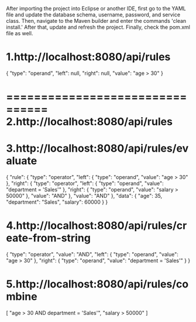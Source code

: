 After importing the project into Eclipse or another IDE, first go to the YAML file and update the database schema, username, password, and service class. Then, navigate to the Maven builder and enter the commands 'clean install.' After that, update and refresh the project. Finally, check the pom.xml file as well.


1.http://localhost:8080/api/rules
=================================
{
    "type": "operand",
    "left": null,
    "right": null,
    "value": "age > 30"
}



================================
2.http://localhost:8080/api/rules
==================================




3.http://localhost:8080/api/rules/evaluate
===========================================
{
    "rule": {
        "type": "operator",
        "left": {
            "type": "operand",
            "value": "age > 30"
        },
        "right": {
            "type": "operator",
            "left": {
                "type": "operand",
                "value": "department = 'Sales'"
            },
            "right": {
                "type": "operand",
                "value": "salary > 50000"
            },
            "value": "AND"
        },
        "value": "AND"
    },
    "data": {
        "age": 35,
        "department": "Sales",
        "salary": 60000
    }
}


4.http://localhost:8080/api/rules/create-from-string
=========================================================================
{
  "type": "operator",
  "value": "AND",
  "left": {
    "type": "operand",
    "value": "age > 30"
  },
  "right": {
    "type": "operand",
    "value": "department = 'Sales'"
  }
}



5.http://localhost:8080/api/rules/combine
================================================================
[
  "age > 30 AND department = 'Sales'",
  "salary > 50000"
]
